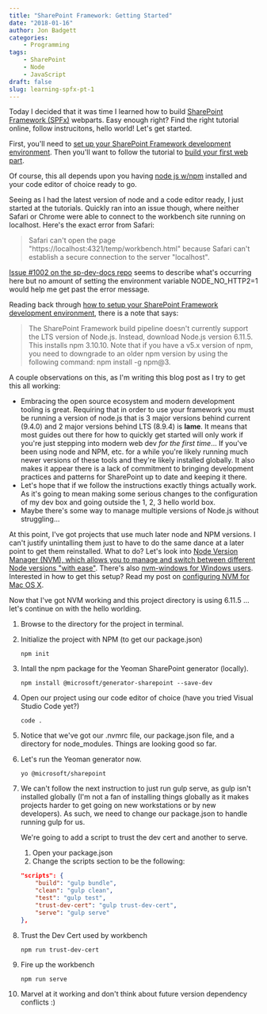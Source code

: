 ```yaml
---
title: "SharePoint Framework: Getting Started"
date: "2018-01-16"
author: Jon Badgett
categories:
    - Programming
tags:
    - SharePoint
    - Node
    - JavaScript
draft: false
slug: learning-spfx-pt-1
---
```


Today I decided that it was time I learned how to build
[SharePoint Framework (SPFx)](https://docs.microsoft.com/en-us/sharepoint/dev/spfx/sharepoint-framework-overview)
webparts. Easy enough right? Find the right tutorial online, follow
instrucitons, hello world! Let's get started.

<!--more-->

First, you'll need to
[set up your SharePoint Framework development environment](https://docs.microsoft.com/en-us/sharepoint/dev/spfx/set-up-your-development-environment).
Then you'll want to follow the tutorial to
[build your first web part](https://docs.microsoft.com/en-us/sharepoint/dev/spfx/web-parts/get-started/build-a-hello-world-web-part).

Of course, this all depends upon you having
[node js w/npm](https://nodejs.org/en/) installed and your code editor of choice
ready to go.

Seeing as I had the latest version of node and a code editor ready, I just
started at the tutorials. Quickly ran into an issue though, where neither Safari
or Chrome were able to connect to the workbench site running on localhost.
Here's the exact error from Safari:

> Safari can't open the page "https://localhost:4321/temp/workbench.html"
> because Safari can't establish a secure connection to the server "localhost".

[Issue #1002 on the sp-dev-docs repo](https://github.com/SharePoint/sp-dev-docs/issues/1002)
seems to describe what's occurring here but no amount of setting the environment
variable NODE_NO_HTTP2=1 would help me get past the error message.

Reading back through
[how to setup your SharePoint Framework development environment](https://docs.microsoft.com/en-us/sharepoint/dev/spfx/set-up-your-development-environment),
there is a note that says:

> The SharePoint Framework build pipeline doesn't currently support the LTS
> version of Node.js. Instead, download Node.js version 6.11.5. This installs
> npm 3.10.10. Note that if you have a v5.x version of npm, you need to
> downgrade to an older npm version by using the following command: npm install
> -g npm@3.

A couple observations on this, as I'm writing this blog post as I try to get
this all working:

-   Embracing the open source ecosystem and modern development tooling is great.
    Requiring that in order to use your framework you must be running a version of
    node.js that is 3 major versions behind current (9.4.0) and 2 major versions
    behind LTS (8.9.4) is **lame**. It means that most guides out there for how to
    quickly get started will only work if you're just stepping into modern web dev
    _for the first time_... If you've been using node and NPM, etc. for a while
    you're likely running much newer versions of these tools and they're likely
    installed globally. It also makes it appear there is a lack of commitment to
    bringing development practices and patterns for SharePoint up to date and
    keeping it there.
-   Let's hope that if we follow the instructions exactly things actually work. As
    it's going to mean making some serious changes to the configuration of my dev
    box and going outside the 1, 2, 3 hello world box.
-   Maybe there's some way to manage multiple versions of Node.js without
    struggling...

At this point, I've got projects that use much later node and NPM versions. I
can't justify unintalling them just to have to do the same dance at a later
point to get them reinstalled. What to do? Let's look into
[Node Version Manager (NVM), which allows you to manage and switch between different Node versions "with ease"](https://github.com/creationix/nvm).
There's also
[nvm-windows for Windows users](https://github.com/coreybutler/nvm-windows).
Interested in how to get this setup? Read my post on
[configuring NVM for Mac OS X](/2018/01/16/configuring-nvm-for-osx/).

Now that I've got NVM working and this project directory is using 6.11.5 ...
let's continue on with the hello worlding.

1. Browse to the directory for the project in terminal.
2. Initialize the project with NPM (to get our package.json)

    ```shell
    npm init
    ```

3. Intall the npm package for the Yeoman SharePoint generator (locally).

    ```shell
    npm install @microsoft/generator-sharepoint --save-dev
    ```

4. Open our project using our code editor of choice (have you tried Visual
   Studio Code yet?)

    ```shell
    code .
    ```

5. Notice that we've got our .nvmrc file, our package.json file, and a directory
   for node_modules. Things are looking good so far.

6. Let's run the Yeoman generator now.

    ```shell
    yo @microsoft/sharepoint
    ```

7. We can't follow the next instruction to just run gulp serve, as gulp isn't
   installed globally (I'm not a fan of installing things globally as it makes
   projects harder to get going on new workstations or by new developers). As
   such, we need to change our package.json to handle running gulp for us.

    We're going to add a script to trust the dev cert and another to serve.

    1. Open your package.json
    2. Change the scripts section to be the following:

    ```json
    "scripts": {
        "build": "gulp bundle",
        "clean": "gulp clean",
        "test": "gulp test",
        "trust-dev-cert": "gulp trust-dev-cert",
        "serve": "gulp serve"
    },
    ```

8. Trust the Dev Cert used by workbench

    ```shell
    npm run trust-dev-cert
    ```

9. Fire up the workbench

    ```shell
    npm run serve
    ```

10. Marvel at it working and don't think about future version dependency
    conflicts :)
